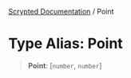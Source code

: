[Scrypted Documentation](../globals.md) / Point

# Type Alias: Point

> **Point**: [`number`, `number`]
